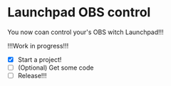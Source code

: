 # Launchpad OBS control
 You now coan control your's OBS witch Launchpad!!!


!!!Work in progress!!!

- [x] Start a project!
- [ ] \(Optional) Get some code
- [ ] Release!!!
